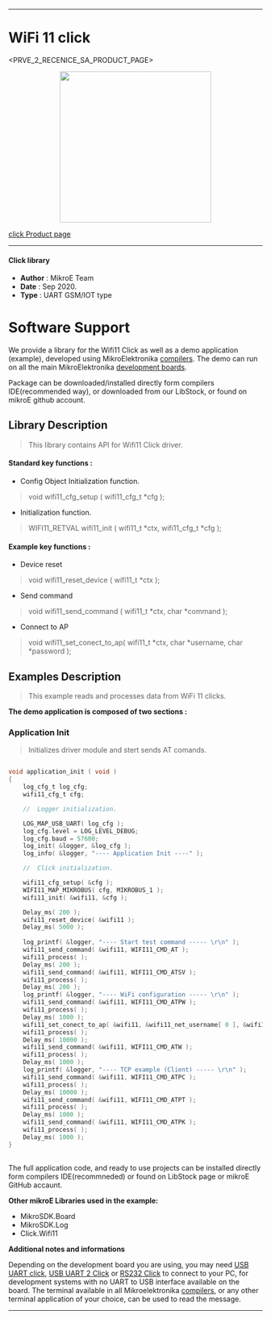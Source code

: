 
---
# WiFi 11 click

<PRVE_2_RECENICE_SA_PRODUCT_PAGE>

<p align="center">
  <img src="@{CLICK_IMAGE_LINK}" height=300px>
</p>

[click Product page](<CLICK_PRODUCT_PAGE_LINK>)

---


#### Click library 

- **Author**        : MikroE Team
- **Date**          : Sep 2020.
- **Type**          : UART GSM/IOT type


# Software Support

We provide a library for the Wifi11 Click 
as well as a demo application (example), developed using MikroElektronika 
[compilers](http://shop.mikroe.com/compilers). 
The demo can run on all the main MikroElektronika [development boards](http://shop.mikroe.com/development-boards).

Package can be downloaded/installed directly form compilers IDE(recommended way), or downloaded from our LibStock, or found on mikroE github account. 

## Library Description

> This library contains API for Wifi11 Click driver.

#### Standard key functions :

- Config Object Initialization function.
> void wifi11_cfg_setup ( wifi11_cfg_t *cfg ); 
 
- Initialization function.
> WIFI11_RETVAL wifi11_init ( wifi11_t *ctx, wifi11_cfg_t *cfg );

#### Example key functions :

- Device reset
> void wifi11_reset_device ( wifi11_t *ctx );
 
- Send command
> void wifi11_send_command ( wifi11_t *ctx, char *command );

- Connect to AP
> void wifi11_set_conect_to_ap( wifi11_t *ctx, char *username, char *password );

## Examples Description

> This example reads and processes data from WiFi 11 clicks.

**The demo application is composed of two sections :**

### Application Init 

> Initializes driver module and stert sends AT comands.

```c

void application_init ( void )
{
    log_cfg_t log_cfg;
    wifi11_cfg_t cfg;

    //  Logger initialization.

    LOG_MAP_USB_UART( log_cfg );
    log_cfg.level = LOG_LEVEL_DEBUG;
    log_cfg.baud = 57600;
    log_init( &logger, &log_cfg );
    log_info( &logger, "---- Application Init ----" );

    //  Click initialization.

    wifi11_cfg_setup( &cfg );
    WIFI11_MAP_MIKROBUS( cfg, MIKROBUS_1 );
    wifi11_init( &wifi11, &cfg );

    Delay_ms( 200 );
    wifi11_reset_device( &wifi11 );
    Delay_ms( 5000 );
    
    log_printf( &logger, "---- Start test command ----- \r\n" );
    wifi11_send_command( &wifi11, WIFI11_CMD_AT );
    wifi11_process( );
    Delay_ms( 200 );
    wifi11_send_command( &wifi11, WIFI11_CMD_ATSV );
    wifi11_process( );
    Delay_ms( 200 );
    log_printf( &logger, "---- WiFi configuration ----- \r\n" );
    wifi11_send_command( &wifi11, WIFI11_CMD_ATPW );
    wifi11_process( );
    Delay_ms( 1000 );
    wifi11_set_conect_to_ap( &wifi11, &wifi11_net_username[ 0 ], &wifi11_net_password[ 0 ] );
    wifi11_process( );
    Delay_ms( 10000 );
    wifi11_send_command( &wifi11, WIFI11_CMD_ATW );
    wifi11_process( );
    Delay_ms( 1000 );
    log_printf( &logger, "---- TCP example (Client) ----- \r\n" );
    wifi11_send_command( &wifi11, WIFI11_CMD_ATPC );
    wifi11_process( );
    Delay_ms( 10000 );
    wifi11_send_command( &wifi11, WIFI11_CMD_ATPT );
    wifi11_process( );
    Delay_ms( 1000 );
    wifi11_send_command( &wifi11, WIFI11_CMD_ATPK );
    wifi11_process( );
    Delay_ms( 1000 );
}
  
```

The full application code, and ready to use projects can be  installed directly form compilers IDE(recommneded) or found on LibStock page or mikroE GitHub accaunt.

**Other mikroE Libraries used in the example:** 

- MikroSDK.Board
- MikroSDK.Log
- Click.Wifi11

**Additional notes and informations**

Depending on the development board you are using, you may need 
[USB UART click](http://shop.mikroe.com/usb-uart-click), 
[USB UART 2 Click](http://shop.mikroe.com/usb-uart-2-click) or 
[RS232 Click](http://shop.mikroe.com/rs232-click) to connect to your PC, for 
development systems with no UART to USB interface available on the board. The 
terminal available in all Mikroelektronika 
[compilers](http://shop.mikroe.com/compilers), or any other terminal application 
of your choice, can be used to read the message.



---
